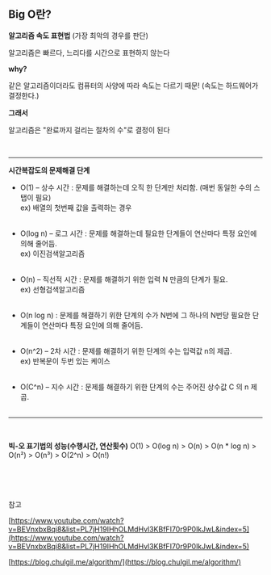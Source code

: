 ## Big O란?

**알고리즘 속도 표현법**
(가장 최악의 경우를 판단)

알고리즘은 빠르다, 느리다를 시간으로 표현하지 않는다

**why?**

같은 알고리즘이더라도 컴퓨터의 사양에 따라 속도는 다르기 때문! (속도는 하드웨어가 결정한다.)

**그래서**

알고리즘은 "완료까지 걸리는 절차의 수"로 결정이 된다

<br/>

---

**시간복잡도의 문제해결 단계**

- O(1) – 상수 시간 : 문제를 해결하는데 오직 한 단계만 처리함. (매번 동일한 수의 스탭이 필요)
  <br/>
  ex) 배열의 첫번째 값을 출력하는 경우
  <br/>
  <br/>

- O(log n) – 로그 시간 : 문제를 해결하는데 필요한 단계들이 연산마다 특정 요인에 의해 줄어듬.
  <br/>
  ex) 이진검색알고리즘
  <br/>
  <br/>

- O(n) – 직선적 시간 : 문제를 해결하기 위한 입력 N 만큼의 단계가 필요.
  <br/>
  ex) 선형검색알고리즘
  <br/>
  <br/>
- O(n log n) : 문제를 해결하기 위한 단계의 수가 N번에 그 하나의 N번당 필요한 단계들이 연산마다 특정 요인에 의해 줄어듬.
  <br/>
  <br/>

- O(n^2) – 2차 시간 : 문제를 해결하기 위한 단계의 수는 입력값 n의 제곱.
  <br/>
  ex) 반복문이 두번 있는 케이스
  <br/>
  <br/>

- O(C^n) – 지수 시간 : 문제를 해결하기 위한 단계의 수는 주어진 상수값 C 의 n 제곱.
  <br/>
  <br/>

---

  <br/>

**빅-오 표기법의 성능(수행시간, 연산횟수)**
O(1) > O(log n) > O(n) > O(n * log n) > O(n²) > O(n³) > O(2^n) > O(n!)

  <br/>
  <br/>
  <br/>

참고

[https://www.youtube.com/watch?v=BEVnxbxBqi8&list=PL7jH19IHhOLMdHvl3KBfFI70r9P0lkJwL&index=5](https://www.youtube.com/watch?v=BEVnxbxBqi8&list=PL7jH19IHhOLMdHvl3KBfFI70r9P0lkJwL&index=5)

[https://blog.chulgil.me/algorithm/](https://blog.chulgil.me/algorithm/)
